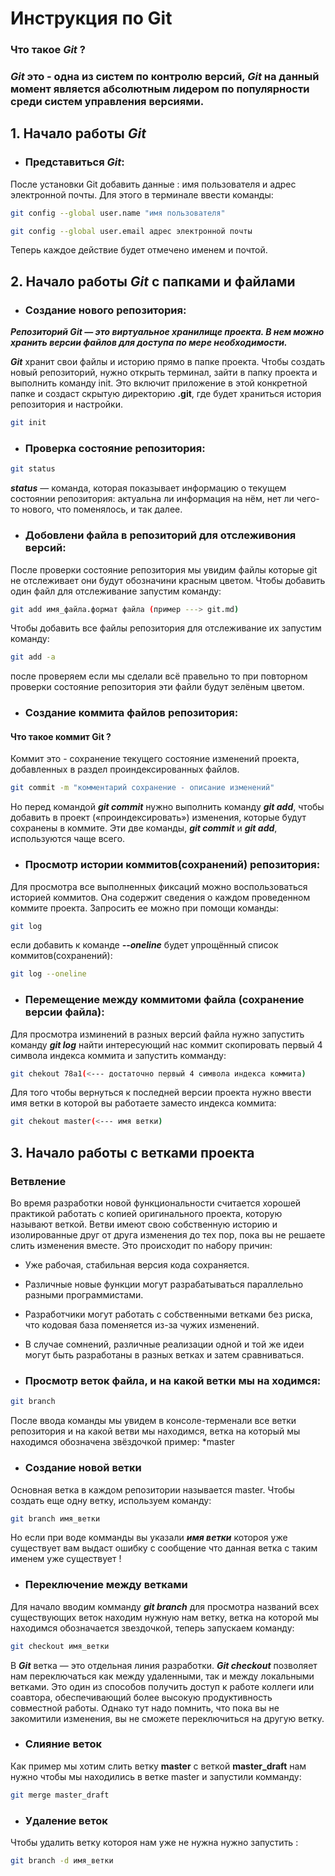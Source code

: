 # Инструкция по __Git__

### __Что такое *Git* ?__

### __*Git*__ это - одна из систем по контролю версий, __*Git*__ на данный момент является абсолютным лидером по популярности среди систем управления версиями.

## __1. Начало работы *Git*__

+ ### Представиться __*Git*__:

После установки Git добавить данные : имя пользователя и адрес электронной почты. Для этого в терминале ввести команды:

```sh
git config --global user.name "имя пользователя"

git config --global user.email адрес электронной почты
```

Теперь каждое действие будет отмечено именем и почтой.

## __2. Начало работы __*Git*__ с папками и файлами__

+ ### Создание нового репозитория:

__*Репозиторий Git — это виртуальное хранилище проекта. В нем можно хранить версии файлов для доступа по мере необходимости.*__

__*Git*__ хранит свои файлы и историю прямо в папке проекта. Чтобы создать новый репозиторий, нужно открыть терминал, зайти в папку проекта и выполнить команду init. Это включит приложение в этой конкретной папке и создаст скрытую директорию __.git__, где будет храниться история репозитория и настройки.

```sh
git init
```

+ ### Проверка состояние репозитория:

```sh
git status
```

__*status*__ — команда, которая показывает информацию о текущем состоянии репозитория: актуальна ли информация на нём, нет ли чего-то нового, что поменялось, и так далее.

+ ### Добовлени файла в репозиторий для отслеживония версий:

После проверки состояние репозитория мы увидим файлы которые git не отслеживает они будут обозначини красным цветом.
Чтобы добавить один файл для отслеживание запустим команду:

```sh
git add имя_файла.формат файла (пример ---> git.md)
```
Чтобы добавить все файлы репозитория для отслеживание их запустим команду:

```sh
git add -a
```

после проверяем если мы сделали всё правельно то при повторном проверки состояние репозитория эти файли будут зелёным цветом.

+ ### Создание коммита файлов репозитория:

#### Что такое коммит Git ?

Коммит это - сохранение текущего состояние изменений проекта, добавленных в раздел проиндексированных файлов.

```sh
git commit -m "комментарий сохранение - описание изменений"
```
Но перед командой __*git commit*__ нужно выполнить команду __*git add*__, чтобы добавить в проект («проиндексировать») изменения, которые будут сохранены в коммите. Эти две команды, __*git commit*__ и __*git add*__, используются чаще всего.

* ### Просмотр истории коммитов(сохранений) репозитория:

Для просмотра все выполненных фиксаций можно воспользоваться историей коммитов. Она содержит сведения о каждом проведенном коммите проекта. Запросить ее можно при помощи команды:

```sh
git log
```
если добавить к команде __*--oneline*__ будет упрощённый список коммитов(сохранений):

```sh
git log --oneline
```

+ ### Перемещение между коммитоми файла (сохранение версии файла):

Для просмотра изминений в разных версий файла нужно запустить команду __*git log*__ найти интересующий нас коммит скопировать первый 4 символа индекса коммита и запустить комманду:

```sh
git chekout 78а1(<--- достаточно первый 4 символа индекса коммита)
```
Для того чтобы вернуться к последней версии проекта нужно ввести имя ветки в которой вы работаете заместо индекса коммита:

```sh
git chekout master(<--- имя ветки) 
```
## 3. Начало работы с ветками проекта

### Ветвление

Во время разработки новой функциональности считается хорошей практикой работать с копией оригинального проекта, которую называют веткой. Ветви имеют свою собственную историю и изолированные друг от друга изменения до тех пор, пока вы не решаете слить изменения вместе. Это происходит по набору причин:

+ Уже рабочая, стабильная версия кода сохраняется.

+ Различные новые функции могут разрабатываться параллельно разными программистами.

+ Разработчики могут работать с собственными ветками без риска, что кодовая база поменяется из-за чужих изменений.

+ В случае сомнений, различные реализации одной и той же идеи могут быть разработаны в разных ветках и затем сравниваться.

* ### Просмотр веток файла, и на какой ветки мы на ходимся:

```sh
git branch
```
После ввода команды мы увидем в консоле-терменали все ветки репозитория и на какой ветви мы находимся, ветка на который мы находимся обозначена звёздочкой пример: *master

* ### Создание новой ветки

Основная ветка в каждом репозитории называется master. Чтобы создать еще одну ветку, используем команду:

```sh
git branch имя_ветки
```
Но если при воде комманды вы указали __*имя ветки*__ котороя уже существует вам выдаст ошибку с сообщение что данная ветка с таким именем уже существует !

+ ### Переключение между ветками

Для начало вводим комманду __*git branch*__ для просмотра названий всех существующих веток находим нужную нам ветку, ветка на которой мы находимся обозначается звездочкой, теперь запускаем команду:

```sh
git checkout имя_ветки
```
В __*Git*__ ветка — это отдельная линия разработки. __*Git checkout*__ позволяет нам переключаться как между удаленными, так и между локальными ветками. Это один из способов получить доступ к работе коллеги или соавтора, обеспечивающий более высокую продуктивность совместной работы. Однако тут надо помнить, что пока вы не закомитили изменения, вы не сможете переключиться на другую ветку.

+ ### Слияние веток

Как пример мы хотим слить ветку __master__ с веткой __master_draft__ нам нужно чтобы мы находились в ветке master и запустили комманду:

```sh
git merge master_draft
```

+ ### Удаление веток

Чтобы удалить ветку котороя нам уже не нужна нужно запустить :

```sh
git branch -d имя_ветки
```